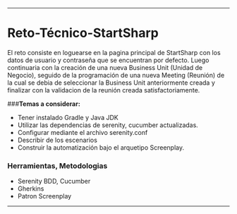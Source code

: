 
------------
# Reto-Técnico-StartSharp

El reto consiste en loguearse en la pagina principal de StartSharp con los datos de usuario y contraseña que se encuentran por defecto. Luego continuaria con la creación de una nueva Business Unit (Unidad de Negocio), seguido de la programación de una nueva Meeting (Reunión) de la cual se debia de seleccionar la Business Unit anteriormente creada y finalizar con la validacion de la reunión creada satisfactoriamente.

###**Temas a considerar:**
- Tener instalado Gradle y Java JDK
- Utilizar las dependencias de serenity, cucumber actualizadas.
- Configurar mediante el archivo serenity.conf
-  Describir de los escenarios
-  Construir la automatización bajo el arquetipo Screenplay.

### **Herramientas, Metodologias**
-  Serenity BDD, Cucumber
-  Gherkins
-  Patron Screenplay

------------

